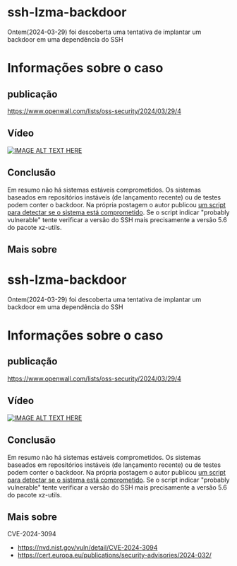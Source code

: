 
# ssh-lzma-backdoor

  

Ontem(2024-03-29) foi descoberta uma tentativa de implantar um backdoor em uma dependência do SSH

  

# Informações sobre o caso

  

## publicação

https://www.openwall.com/lists/oss-security/2024/03/29/4

  

## Vídeo

[![IMAGE ALT TEXT HERE](https://img.youtube.com/vi/jqjtNDtbDNI/0.jpg)](https://www.youtube.com/watch?v=jqjtNDtbDNI)

  

## Conclusão

  

Em resumo não há sistemas estáveis comprometidos. Os sistemas baseados em repositórios instáveis (de lançamento recente) ou de testes podem conter o backdoor. Na própria postagem o autor publicou [um script para detectar se o sistema está comprometido](detect.sh). Se o script indicar "probably vulnerable" tente verificar a versão do SSH mais precisamente a versão 5.6 do pacote xz-utils.


## Mais sobre

# ssh-lzma-backdoor

  

Ontem(2024-03-29) foi descoberta uma tentativa de implantar um backdoor em uma dependência do SSH

  

# Informações sobre o caso

  

## publicação

https://www.openwall.com/lists/oss-security/2024/03/29/4

  

## Vídeo

[![IMAGE ALT TEXT HERE](https://img.youtube.com/vi/jqjtNDtbDNI/0.jpg)](https://www.youtube.com/watch?v=jqjtNDtbDNI)

  

## Conclusão

  

Em resumo não há sistemas estáveis comprometidos. Os sistemas baseados em repositórios instáveis (de lançamento recente) ou de testes podem conter o backdoor. Na própria postagem o autor publicou [um script para detectar se o sistema está comprometido](detect.sh). Se o script indicar "probably vulnerable" tente verificar a versão do SSH mais precisamente a versão 5.6 do pacote xz-utils.


## Mais sobre

CVE-2024-3094

* https://nvd.nist.gov/vuln/detail/CVE-2024-3094
* https://cert.europa.eu/publications/security-advisories/2024-032/



